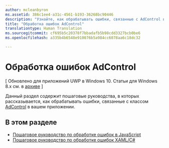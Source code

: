 ```yaml
---
author: mcleanbyron
ms.assetid: 386c1ee4-a31c-4561-b193-36268bc90446
description: "Узнайте, как обрабатывать ошибки, связанные с AdControl в вашем приложении."
title: "Обработка ошибок AdControl"
translationtype: Human Translation
ms.sourcegitcommit: cf695b5c20378f7bbadafb5b98cdd3327bcb0be6
ms.openlocfilehash: a335b4b6548e910076b5a984cc6078aa6c18dc32

---
```


# Обработка ошибок AdControl


\[ Обновлено для приложений UWP в Windows 10. Статьи для Windows 8.x см. в [архиве](http://go.microsoft.com/fwlink/p/?linkid=619132) \]

Данный раздел содержит пошаговые руководства, в которых рассказывается, как обрабатывать ошибки, связанные с классом [AdControl](https://msdn.microsoft.com/library/windows/apps/microsoft.advertising.winrt.ui.adcontrol.aspx) в вашем приложении.

## В этом разделе


* [Пошаговое руководство по обработке ошибок в JavaScript](error-handling-in-javascript-walkthrough.md)
* [Пошаговое руководство по обработке ошибок XAML/C#](error-handling-in-xamlc-walkthrough.md)

 

 



<!--HONumber=Jun16_HO4-->


